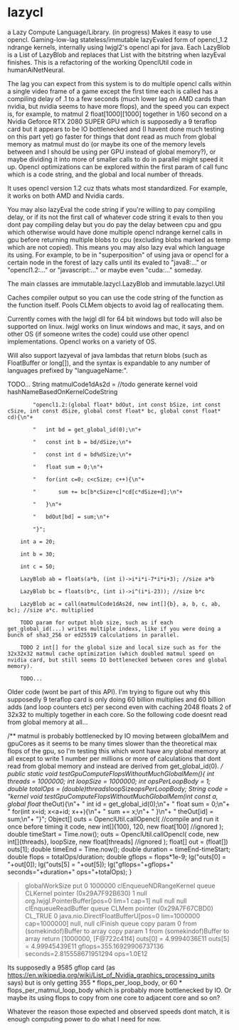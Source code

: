 # lazycl
a Lazy Compute Language/Library.
(in progress) Makes it easy to use opencl. Gaming-low-lag stateless/immutable lazyEvaled form of opencl_1.2 ndrange kernels, internally using lwjgl2's opencl api for java. Each LazyBlob is a List of LazyBlob and replaces that List with the bitstring when lazyEval finishes. This is a refactoring of the working OpenclUtil code in humanAiNetNeural.

The lag you can expect from this system is to do multiple opencl calls within a single video frame of a game except the first time each is called has a compiling delay of .1 to a few seconds (much lower lag on AMD cards than nvidia, but nvidia seems to have more flops), and the speed you can expect is, for example, to matmul 2 float[1000][1000] together in 1/60 second on a Nvidia Geforce RTX 2080 SUPER GPU which is supposedly a 9 teraflop card but it appears to be IO bottlenecked and (I havent done much testing on this part yet) go faster for things that dont read as much from global memory as matmul must do (or maybe its one of the memory levels between and I should be using per GPU instead of global memory?), or maybe dividing it into more of smaller calls to do in parallel might speed it up. Opencl optimizations can be explored within the first param of call func which is a code string, and the global and local number of threads.

It uses opencl version 1.2 cuz thats whats most standardized. For example, it works on both AMD and Nvidia cards.

You may also lazyEval the code string if you're willing to pay compiling delay, or if its not the first call of whatever code string it evals to then you dont pay compiling delay but you do pay the delay between cpu and gpu which otherwise would have done multiple opencl ndrange kernel calls in gpu before returning multiple blobs to cpu (excluding blobs marked as temp which are not copied). This means you may also lazy eval which language its using. For example, to be in "superposition" of using java or opencl for a certain node in the forest of lazy calls until its evaled to "java8:..." or "opencl1.2:..." or "javascript:..." or maybe even "cuda:..." someday.

The main classes are immutable.lazycl.LazyBlob and immutable.lazycl.Util

Caches compiler output so you can use the code string of the function as the function itself. Pools CLMem objects to avoid lag of reallocating them.

Currently comes with the lwjgl dll for 64 bit windows but todo will also be supported on linux. lwjgl works on linux windows and mac, it says,
and on other OS (if someone writes the code) could use other opencl implementations. Opencl works on a variety of OS.

Will also support lazyeval of java lambdas that return blobs (such as FloatBuffer or long[]), and the syntax is expandable to any number of languages prefixed by "languageName:".

TODO...
String matmulCode1dAs2d = //todo generate kernel void hashNameBasedOnKernelCodeString

			"opencl1.2:(global float* bdOut, int const bSize, int const cSize, int const dSize, global const float* bc, global const float* cd){\n"+
			
			"	int bd = get_global_id(0);\n"+
			
			"	const int b = bd/dSize;\n"+
			
			"	const int d = bd%dSize;\n"+
			
			"	float sum = 0;\n"+
			
			"	for(int c=0; c<cSize; c++){\n"+
			
			"		sum += bc[b*cSize+c]*cd[c*dSize+d];\n"+
			
			"	}\n"+
			
			"	bdOut[bd] = sum;\n"+
			
			"}";
			
		int a = 20;
		
		int b = 30;
		
		int c = 50;
		
		LazyBlob ab = floats(a*b, (int i)->i*i*i-7*i*i+3); //size a*b
		
		LazyBlob bc = floats(b*c, (int i)->i^(i*i-23)); //size b*c
		
		LazyBlob ac = call(matmulCode1dAs2d, new int[]{b}, a, b, c, ab, bc); //size a*c. multiplied
		
		TODO param for output blob size, such as if each get_global_id(...) writes multiple indexs, like if you were doing a bunch of sha3_256 or ed25519 calculations in parallel.
		
		TODO 2 int[] for the global size and local size such as for the 32x32x32 matmul cache optimization (which doubled matmul speed on nvidia card, but still seems IO bottlenecked between cores and global memory).
		
		TODO...
		
		
Older code (wont be part of this API). I'm trying to figure out why this supposedly 9 teraflop card is only doing 60 billion multiplies and 60 billion adds (and loop counters etc) per second even with caching 2048 floats 2 of 32x32 to multiply together in each core. So the following code doesnt read from global memory at all...

/** matmul is probably bottlenecked by IO moving between globalMem and gpuCores
	as it seems to be many times slower than the theoretical max flops of the gpu,
	so I'm testing this which wont have any global memory at all except to write 1 number
	per millions or more of calculations that dont read from global memory
	and instead are derived from get_global_id(0).
	*/
	public static void testGpuComputeFlopsWithoutMuchGlobalMem(){
		int threads =  1000000;
		int loopSize = 1000000;
		int opsPerLoopBody = 1;
		double totalOps = (double)threads*loopSize*opsPerLoopBody;
		String code =
			"kernel void testGpuComputeFlopsWithoutMuchGlobalMem(int const a, global float* theOut){\n"+
			"	int id = get_global_id(0);\n"+
			"	float sum = 0;\n"+
			"	for(int x=id; x<a+id; x++){\n"+
			"		sum += x;\n"+
			"	}\n"+
			"	theOut[id] = sum;\n"+
			"}";
		Object[] outs = OpenclUtil.callOpencl( //compile and run it once before timing it
			code,
			new int[]{100},
			120,
			new float[100] //ignored
		);
		double timeStart = Time.now();
		outs = OpenclUtil.callOpencl(
			code,
			new int[]{threads},
			loopSize,
			new float[threads] //ignored
		);
		float[] out = (float[]) outs[1];
		double timeEnd = Time.now();
		double duration = timeEnd-timeStart;
		double flops = totalOps/duration;
		double gflops = flops*1e-9;
		lg("outs[0] = "+out[0]);
		lg("outs[5] = "+out[5]);
		lg("gflops="+gflops+" seconds="+duration+" ops="+totalOps);
	}
	
	
	
> globalWorkSize put 0 1000000
> clEnqueueNDRangeKernel queue CLKernel pointer (0x29A7F92B630) 1 null org.lwjgl.PointerBuffer[pos=0 lim=1 cap=1] null null null
> clEnqueueReadBuffer queue CLMem pointer (0x29A7F67CBD0) CL_TRUE 0 java.nio.DirectFloatBufferU[pos=0 lim=1000000 cap=1000000] null, null
> clFinish queue
> copy param 0 from (somekindof)Buffer to array
> copy param 1 from (somekindof)Buffer to array
> return [1000000, [F@722c41f4]
> outs[0] = 4.9994036E11
> outs[5] = 4.99945439E11
> gflops=355.16929906737136 seconds=2.815558671951294 ops=1.0E12

Its supposedly a 9585 gflop card (as https://en.wikipedia.org/wiki/List_of_Nvidia_graphics_processing_units says) but is only getting 355 * flops_per_loop_body, or 60 * flops_per_matmul_loop_body which is probably more bottlenecked by IO. Or maybe its using flops to copy from one core to adjacent core and so on?

Whatever the reason those expected and observed speeds dont match, it is enough computing power to do what I need for now.

